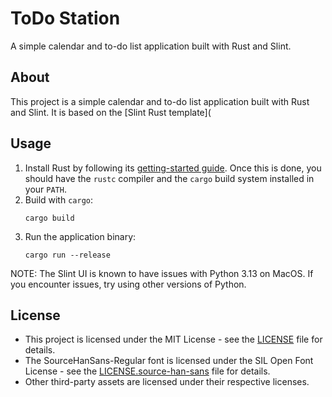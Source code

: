 # ToDo Station

A simple calendar and to-do list application built with Rust and Slint.

## About

This project is a simple calendar and to-do list application built with Rust and Slint. It is based on the [Slint Rust template](

## Usage

1. Install Rust by following its [getting-started guide](https://www.rust-lang.org/learn/get-started).
   Once this is done, you should have the `rustc` compiler and the `cargo` build system installed in your `PATH`.
2. Build with `cargo`:
    ```
    cargo build
    ```
3. Run the application binary:
    ```
    cargo run --release
    ```

NOTE: The Slint UI is known to have issues with Python 3.13 on MacOS. If you encounter issues, try using other versions of Python.

## License

* This project is licensed under the MIT License - see the [LICENSE](LICENSE) file for details.
* The SourceHanSans-Regular font is licensed under the SIL Open Font License - see the [LICENSE.source-han-sans](LICENSE.source-han-sans) file for details.
* Other third-party assets are licensed under their respective licenses.